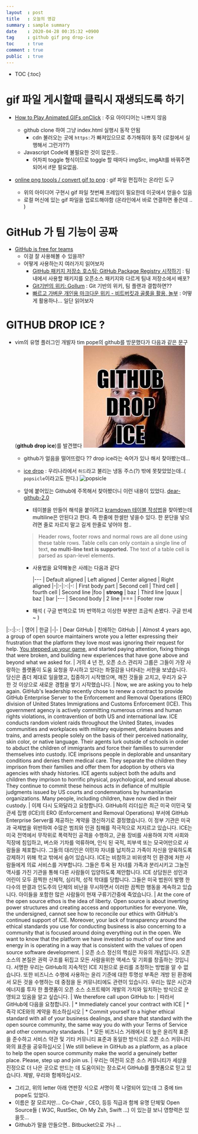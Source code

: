 ```yaml
---
layout  : post
title   : 오늘의 영감 
summary : sample summary
date    : 2020-04-28 00:35:32 +0900
tag     : github gif png drop-ice
toc     : true
comment : true
public  : true
---
```

* TOC
{:toc}

# gif 파일 게시할때 클릭시 재생되도록 하기

* [How to Play Animated GIFs onClick](https://www.hongkiat.com/blog/on-click-animated-gif/) : 주요 아이디어는 나쁘지 않음
  * github clone 하여 그냥 index.html 실행시 동작 안됨 
    * cdn 불러오는 곳에 `https:`가 빠져있으므로 추가해줘야 동작 (로컬에서 실행해서 그런가??)
  * Javascript Code에 불필요한 것이 많은듯..
    * 어차피 toggle 형식이므로 toggle 할 때마다 imgSrc, imgAlt를 바꿔주면 되어서 if문 필요없음.

* [online png toools / convert gif to png](https://onlinepngtools.com/convert-gif-to-png) : gif 파일 편집하는 온라인 도구 
  * 위의 아이디어 구현시 gif 파일 첫번째 프레임이 필요한데 이곳에서 얻을수 있음
  * 로컬 머신에 있는 gif 파일을 업로드해야함 (온라인에서 바로 연결하면 좋은데 .. )

# GitHub 가 팀 기능이 공짜

* [GitHub is free for teams](https://github.blog/2020-04-14-github-is-now-free-for-teams/)
  * 이걸 잘 사용해볼 수 있을까?
  * 어떻게 사용하는지 여러가지 읽어보자
    * [GitHub 패키지 저장소 호스팅: GitHub Package Registry 시작하기](https://musma.github.io/2019/09/30/github-package-registry.html) : 팀내에서 사용할 패키지를 오픈소스 패키지와 다르게 팀내 저장소에서 배포?
    * [Git기반의 위키: Gollum](https://blog.outsider.ne.kr/579) : Git 기반의 위키,  팀 플랜과 결합하면??
    * [빠르고 가벼운 개인용 마크다운 위키 - 비트버킷과 골룸을 활용, 놀부](https://nolboo.kim/blog/2013/12/17/markdown-wiki-bitbucket-gollum/) : 어떻게 활용하나... 일단 읽어보자


# GITHUB DROP ICE ?

* vim의 유명 플러그인 개발자 tim pope의 github를 방문했다가 다음과 같은 문구(**github drop ice**)를 발견했다
![tpope github drop ice]( /post-img/2020/tpope_github_drop_ice.jpg )
  * github가 얼음을 떨어뜨렸다 ?? drop ice라는 숙어가 있나 해서 찾아봤는데...
  * [ice drop](https://en.wiktionary.org/wiki/ice_drop) : 우리나라에서 `하드`라고 불리는 냉동 주스(?) 밖에 못찾았었는데..( `popsicle`이라고도 한다.)
    ![popsicle](https://upload.wikimedia.org/wikipedia/commons/thumb/6/64/Dongbei_Daban_ice-cropped.jpg/130px-Dongbei_Daban_ice-cropped.jpg)
  * 앞에 붙어있는 Github에 주목해서 찾아봤더니 이런 내용이 있었다. [dear-github-2.0](https://github.com/drop-ice/dear-github-2.0)
    * 테이블을 만들어 해석을 붙이려고 [kramdown 테이블 작성법](https://kramdown.gettalong.org/syntax.html#tables)을 찾아봤는데 multiline은 안된다고 한다. 즉 한줄에 한셀만 넣을수 있다. 한 문단을 넣으려면 줄로 자르지 말고 길게 한줄로 넣어야 함..
    > Header rows, footer rows and normal rows are all done using these table rows. Table cells can only contain a single line of text, **no multi-line text is supported.** The text of a table cell is parsed as span-level elements.

    * 사용법을 요약해놓은 사례는 다음과 같다

      |---
      | Default aligned | Left aligned | Center aligned | Right aligned
      |-|:-|:-:|-:
      | First body part | Second cell | Third cell | fourth cell
      | Second line |foo | **strong** | baz
      | Third line |quux | baz | bar
      |---
      | Second body
      | 2 line
      |===
      | Footer row

    * 해석 ( 구글 번역으로 1차 번역하고 이상한 부분만 조금씩 손봤다. 구글 만세~ )

|:-:|:-:
| 영어 | 한글 
|-|-
| Dear GitHub | 친애하는 GitHub | 
| Almost 4 years ago, a group of open source maintainers wrote you a letter expressing their frustration that the platform they love most was ignoring their request for help. [You stepped up your game](https://m.blog.naver.com/PostView.nhn?blogId=koreanstyl3&logNo=221232186791&proxyReferer=https:%2F%2Fwww.google.com%2F), and started paying attention, fixing things that were broken, and building new experiences that have gone above and beyond what we asked for. | 거의 4 년 전, 오픈 소스 관리자 그룹은 그들이 가장 사랑하는 플랫폼이 도움 요청을 무시하고 있다는 좌절감을 나타내는 서한을 보냈습니다. 당신은 좀더 제대로 일을했고, 집중하기 시작했으며, 깨진 것들을 고치고, 우리가 요구 한 것 이상으로 새로운 경험을 쌓기 시작했습니다.
  | Now, we are asking you to help again. GitHub's leadership recently chose to renew a contract to provide GitHub Enterprise Server to the Enforcement and Removal Operations (ERO) division of United States Immigrations and Customs Enforcement (ICE). This government agency is actively committing numerous crimes and human rights violations, in contravention of both US and international law. ICE conducts random violent raids throughout the United States, invades communities and workplaces with military equipment, detains buses and trains, and arrests people solely on the basis of their perceived nationality, skin color, or native language. Their agents lurk outside of schools in order to abduct the children of immigrants and force their families to surrender themselves into custody. ICE imprisons people in deplorable and unsanitary conditions and denies them medical care. They separate the children they imprison from their families and offer them for adoption by others via agencies with shady histories. ICE agents subject both the adults and children they imprison to horrific physical, psychological, and sexual abuse. They continue to commit these heinous acts in defiance of multiple judgments issued by US courts and condemnations by humanitarian organizations. Many people, including children, have now died in their custody. | 이제 다시 도와달라고 요청합니다. GitHub의 리더십은 최근 미국 이민국 및 관세 집행 (ICE)의 ERO (Enforcement and Removal Operations) 부서에 GitHub Enterprise Server를 제공하는 계약을 갱신하기로 결정했습니다. 이 정부 기관은 미국과 국제법을 위반하여 수많은 범죄와 인권 침해를 적극적으로 저지르고 있습니다. ICE는 미국 전역에서 무작위로 폭력적인 공격을 수행하고, 군용 장비를 사용하여 지역 사회와 직장에 침입하고, 버스와 기차를 억류하며, 인식 된 국적, 피부색 또는 모국어만으로 사람들을 체포합니다. 그들의 대리인은 이민자 자녀를 납치하고 가족이 자신을 양육하도록 강제하기 위해 학교 밖에서 숨어 있습니다. ICE는 비참하고 비위생적 인 환경에 처한 사람들에게 의료 서비스를 거부합니다. 그들은 투옥 된 자녀를 가족과 분리시키고 그늘진 역사를 가진 기관을 통해 다른 사람들이 입양하도록 제안합니다. ICE 상담원은 성인과 어린이 모두 끔찍한 신체적, 심리적, 성적 학대를 당합니다. 그들은 미국 법원이 발행 한 다수의 판결과 인도주의 단체의 비난을 무시하면서 이러한 끔찍한 행동을 계속하고 있습니다. 아이들을 포함한 많은 사람들이 현재 구류기간중에 죽었습니다.
| At the core of the open source ethos is the idea of liberty. Open source is about inverting power structures and creating access and opportunities for everyone. We, the undersigned, cannot see how to reconcile our ethics with GitHub's continued support of ICE. Moreover, your lack of transparency around the ethical standards you use for conducting business is also concerning to a community that is focused around doing everything out in the open. We want to know that the platform we have invested so much of our time and energy in is operating in a way that is consistent with the values of open source software development. | 오픈 소스 정신의 핵심은 자유의 개념입니다. 오픈 소스의 본질은 권력 구조를 뒤집고 모든 사람을위한 액세스 및 기회를 창출하는 것입니다. 서명한 우리는 GitHub의 지속적인 ICE 지원으로 윤리를 조정하는 방법을 알 수 없습니다. 또한 비즈니스 수행에 사용하는 윤리 기준에 대한 투명성 부족은 개방 된 환경에서 모든 것을 수행하는 데 중점을 둔 커뮤니티에도 관련이 있습니다. 우리는 많은 시간과 에너지를 투자 한 플랫폼이 오픈 소스 소프트웨어 개발의 가치와 일치하는 방식으로 운영되고 있음을 알고 싶습니다.
| We therefore call upon GitHub to: | 따라서 GitHub에 다음을 요청합니다.
| * Immediately cancel your contract with ICE | * 즉각 ICE와의 계약을 취소하십시오 
| * Commit yourself to a higher ethical standard with all of your business dealings, and share that standard with the open source community, the same way you do with your Terms of Service and other community standards. | * 모든 비즈니스 거래에서 더 높은 윤리적 표준을 준수하고 서비스 약관 및 기타 커뮤니티 표준과 동일한 방식으로 오픈 소스 커뮤니티와의 표준을 공유하십시오 
| We still believe in GitHub as a platform, as a place to help the open source community make the world a genuinely better place. Please, step up and join us. | 우리는 여전히 오픈 소스 커뮤니티가 세상을 진정으로 더 나은 곳으로 만드는 데 도움이되는 장소로서 GitHub를 플랫폼으로 믿고 있습니다. 제발, 우리와 함께하십시오.

* 그리고, 위의 letter 아래 연판장 식으로 서명이 쭉 나열되어 있는데 그 중에 tim pope도 있었다.
* 이름은 잘 모르지만... Co-Chair , CEO, 등등 직급과 함께 유명 단체및 Open Source들 ( W3C, RustSec, Oh My Zsh, Swift ...) 이 있는걸 보니 영향력은 있을듯...
* Github가 말을 안들으면.. Bitbucket으로 가나 ...

